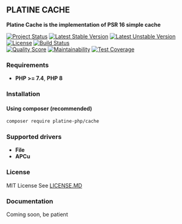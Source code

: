 ## PLATINE CACHE
**Platine Cache is the implementation of PSR 16 simple cache**

[![Project Status](http://opensource.box.com/badges/active.svg)](http://opensource.box.com/badges)
[![Latest Stable Version](https://poser.pugx.org/platine-php/cache/v)](https://packagist.org/packages/platine-php/cache)
[![Latest Unstable Version](https://poser.pugx.org/platine-php/cache/v/unstable)](https://packagist.org/packages/platine-php/cache)
[![License](https://poser.pugx.org/platine-php/cache/license)](https://packagist.org/packages/platine-php/cache)
[![Build Status](https://img.shields.io/travis/platine-php/cache/develop.svg?style=flat-square)](https://travis-ci.com/platine-php/cache)  
[![Quality Score](https://img.shields.io/scrutinizer/g/platine-php/cache.svg?style=flat-square)](https://scrutinizer-ci.com/g/platine-php/cache)
[![Maintainability](https://api.codeclimate.com/v1/badges/8c328e254185b0fd98ae/maintainability)](https://codeclimate.com/github/platine-php/cache/maintainability)
[![Test Coverage](https://api.codeclimate.com/v1/badges/8c328e254185b0fd98ae/test_coverage)](https://codeclimate.com/github/platine-php/cache/test_coverage)

### Requirements 
- **PHP >= 7.4**, **PHP 8** 

### Installation
#### Using composer (recommended)
```bash
composer require platine-php/cache
```

### Supported drivers 
- **File**
- **APCu**

### License
MIT License See [LICENSE.MD](LICENSE.MD)

### Documentation 
Coming soon, be patient
